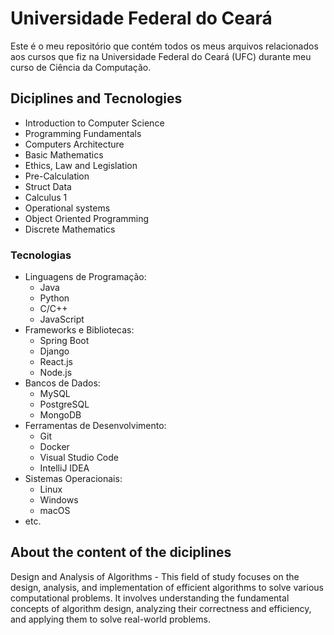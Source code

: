 # Universidade Federal do Ceará

Este é o meu repositório que contém todos os meus arquivos relacionados aos cursos que fiz na Universidade Federal do Ceará (UFC) durante meu curso de Ciência da Computação.

## Diciplines and Tecnologies

- Introduction to Computer Science
- Programming Fundamentals
- Computers Architecture
- Basic Mathematics
- Ethics, Law and Legislation
- Pre-Calculation
- Struct Data
- Calculus 1
- Operational systems
- Object Oriented Programming
- Discrete Mathematics

### Tecnologias

- Linguagens de Programação:
  - Java
  - Python
  - C/C++
  - JavaScript
- Frameworks e Bibliotecas:
  - Spring Boot
  - Django
  - React.js
  - Node.js
- Bancos de Dados:
  - MySQL
  - PostgreSQL
  - MongoDB
- Ferramentas de Desenvolvimento:
  - Git
  - Docker
  - Visual Studio Code
  - IntelliJ IDEA
- Sistemas Operacionais:
  - Linux
  - Windows
  - macOS
- etc.

## About the content of the diciplines

Design and Analysis of Algorithms - This field of study focuses on the design, analysis, and implementation of efficient algorithms to solve various computational problems. It involves understanding the fundamental concepts of algorithm design, analyzing their correctness and efficiency, and applying them to solve real-world problems.
